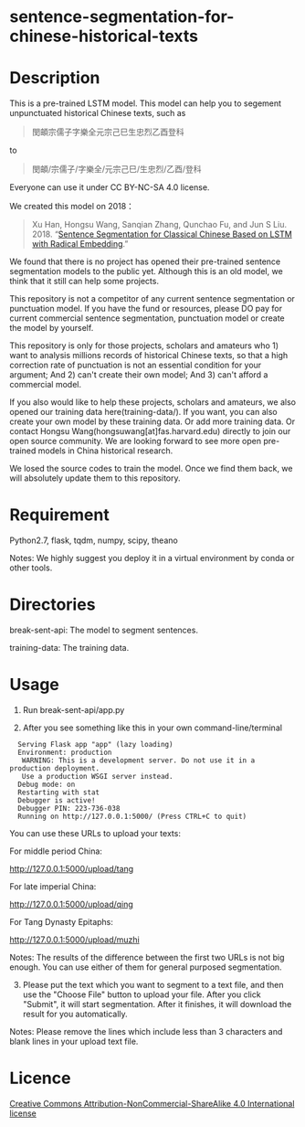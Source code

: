 # sentence-segmentation-for-chinese-historical-texts

# Description

This is a pre-trained LSTM model. This model can help you to segement unpunctuated historical Chinese texts, such as

>閔頔宗儒子字樂全元宗己巳生忠烈乙酉登科

to

>閔頔/宗儒子/字樂全/元宗己巳/生忠烈/乙酉/登科

Everyone can use it under CC BY-NC-SA 4.0 license.

We created this model on 2018： 

>  Xu Han, Hongsu Wang, Sanqian Zhang, Qunchao Fu, and Jun S Liu. 2018. “[Sentence Segmentation for Classical Chinese Based on LSTM with Radical Embedding](https://projects.iq.harvard.edu/files/cbdb/files/sentence_segmentation_for_classical_chinese_based_on_lstm_with_radical_embedding.pdf).”


We found that there is no project has opened their pre-trained sentence segmentation models to the public yet. Although this is an old model, we think that it still can help some projects.

This repository is not a competitor of any current sentence segmentation or punctuation model. If you have the fund or resources, please DO pay for current commercial sentence segmentation, punctuation model or create the model by yourself.

This repository is only for those projects, scholars and amateurs who 1) want to analysis millions records of historical Chinese texts, so that a high correction rate of punctuation is not an essential condition for your argument; And 2) can't create their own model; And 3) can't afford a commercial model.

If you also would like to help these projects, scholars and amateurs, we also opened our training data here(training-data/). If you want, you can also create your own model by these training data. Or add more training data. Or contact Hongsu Wang(hongsuwang[at]fas.harvard.edu) directly to join our open source community. We are looking forward to see more open pre-trained models in China historical research.

We losed the source codes to train the model. Once we find them back, we will absolutely update them to this repository.

# Requirement

Python2.7, flask, tqdm, numpy, scipy, theano

Notes: We highly suggest you deploy it in a virtual environment by conda or other tools.

# Directories

break-sent-api: The model to segment sentences.

training-data: The training data.

# Usage

1. Run break-sent-api/app.py

2. After you see something like this in your own command-line/terminal
```
  Serving Flask app "app" (lazy loading)
  Environment: production
   WARNING: This is a development server. Do not use it in a production deployment.
   Use a production WSGI server instead.
  Debug mode: on
  Restarting with stat
  Debugger is active!
  Debugger PIN: 223-736-038
  Running on http://127.0.0.1:5000/ (Press CTRL+C to quit)
```
You can use these URLs to upload your texts:

For middle period China:

http://127.0.0.1:5000/upload/tang

For late imperial China:

http://127.0.0.1:5000/upload/qing

For Tang Dynasty Epitaphs:

http://127.0.0.1:5000/upload/muzhi

Notes: The results of the difference between the first two URLs is not big enough. You can use either of them for general purposed segmentation.

3. Please put the text which you want to segment to a text file, and then use the "Choose File" button to upload your file. After you click "Submit", it will start segmentation. After it finishes, it will download the result for you automatically.

Notes: Please remove the lines which include less than 3 characters and blank lines in your upload text file.


# Licence

 [Creative Commons Attribution-NonCommercial-ShareAlike 4.0 International license](https://creativecommons.org/licenses/by-nc-sa/4.0/)
